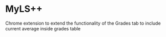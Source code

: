 # MyLS++
Chrome extension to extend the functionality of the Grades tab to include current average inside grades table
